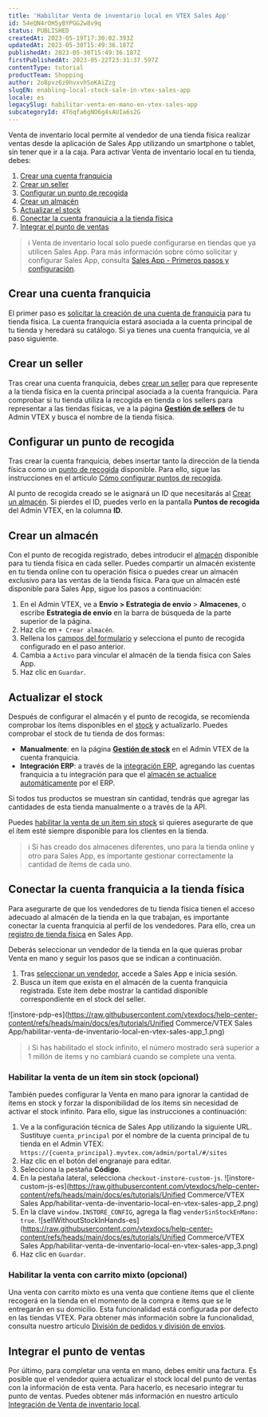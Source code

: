```yaml
---
title: 'Habilitar Venta de inventario local en VTEX Sales App'
id: 54eQN4rOH5yBYPGG2w8v9q
status: PUBLISHED
createdAt: 2023-05-19T17:30:02.393Z
updatedAt: 2023-05-30T15:49:36.187Z
publishedAt: 2023-05-30T15:49:36.187Z
firstPublishedAt: 2023-05-22T23:31:37.597Z
contentType: tutorial
productTeam: Shopping
author: 2o8pvz6z9hvxvhSoKAiZzg
slugEN: enabling-local-stock-sale-in-vtex-sales-app
locale: es
legacySlug: habilitar-venta-en-mano-en-vtex-sales-app
subcategoryId: 4T6qfa6gNO6g4sAUIa6s2G
---
```


Venta de inventario local permite al vendedor de una tienda física realizar ventas desde la aplicación de Sales App utilizando un smartphone o tablet, sin tener que ir a la caja. Para activar Venta de inventario local en tu tienda, debes:

1. [Crear una cuenta franquicia](#crear-una-cuenta-franquicia)
2. [Crear un seller](#crear-un-seller)
3. [Configurar un punto de recogida](#configurar-un-punto-de-recogida)
4. [Crear un almacén](#crear-un-almacen)
5. [Actualizar el stock](#actualizar-el-stock)
6. [Conectar la cuenta franquicia a la tienda física](#conectar-la-cuenta-franquicia-a-la-tienda-fisica)
7. [Integrar el punto de ventas](#integrar-el-punto-de-ventas)

>ℹ️ Venta de inventario local solo puede configurarse en tiendas que ya utilicen Sales App. Para más información sobre cómo solicitar y configurar Sales App, consulta [Sales App - Primeros pasos y configuración](https://help.vtex.com/es/tracks/instore-primeiros-passos-e-configuracoes--zav76TFEZlAjnyBVL5tRc).

## Crear una cuenta franquicia

El primer paso es [solicitar la creación de una cuenta de franquicia](https://help.vtex.com/es/tracks/instore-primeiros-passos-e-configuracoes--zav76TFEZlAjnyBVL5tRc/eujH0id9Y4WJjjmdazUKd) para tu tienda física. La cuenta franquicia  estará asociada a la cuenta principal de tu tienda y heredará su catálogo. Si ya tienes una cuenta franquicia, ve al paso siguiente.

## Crear un seller

Tras crear una cuenta franquicia, debes [crear un seller](https://help.vtex.com/es/tutorial/adicionar-seller--tutorials_392) para que represente a la tienda física en la cuenta principal asociada a la cuenta franquicia. Para comprobar si tu tienda utiliza la recogida en tienda o los sellers para representar a las tiendas físicas, ve a la página **[Gestión de sellers](https://help.vtex.com/es/tutorial/gerenciamento-de-sellers--6eEiOISwxuAWJ8w6MtK7iv)** de tu Admin VTEX y busca el nombre de la tienda física.

## Configurar un punto de recogida

Tras crear la cuenta franquicia, debes insertar tanto la dirección de la tienda física como un [punto de recogida](https://help.vtex.com/es/tutorial/pontos-de-retirada--2fljn6wLjn8M4lJHA6HP3R) disponible. Para ello, sigue las instrucciones en el artículo [Cómo configurar puntos de recogida](https://help.vtex.com/es/tutorial/pontos-de-retirada--2fljn6wLjn8M4lJHA6HP3R#como-configurar-pontos-de-retirada).

Al punto de recogida creado se le asignará un ID que necesitarás al [Crear un almacén](crear-un-almacen). Si pierdes el ID, puedes verlo en la pantalla **Puntos de recogida** del Admin VTEX, en la columna **ID**.

## Crear un almacén

Con el punto de recogida registrado, debes introducir el [almacén](https://help.vtex.com/es/tutorial/estoque--6oIxvsVDTtGpO7y6zwhGpb) disponible para tu tienda física en cada seller. Puedes compartir un almacén existente en tu tienda online con tu operación física o puedes crear un almacén exclusivo para las ventas de la tienda física. Para que un almacén esté disponible para Sales App, sigue los pasos a continuación:

1. En el Admin VTEX, ve a **Envío > Estrategia de envío** > **Almacenes**, o escribe **Estrategia de envío** en la barra de búsqueda de la parte superior de la página.
2. Haz clic en `+ Crear almacén`.
3. Rellena los [campos del formulario](https://help.vtex.com/es/tutorial/gerenciar-estoque--tutorials_137#campos-de-cadastro) y selecciona el punto de recogida configurado en el paso anterior.
4. Cambia  <i class="fas fa-toggle-on"></i> a `Activo` para vincular el almacén de la tienda física con Sales App.
5. Haz clic en `Guardar`.

## Actualizar el stock

Después de configurar el almacén y el punto de recogida, se recomienda comprobar los ítems disponibles en el [stock](https://help.vtex.com/es/tutorial/gerenciar-itens-em-estoque--tutorials_139) y actualizarlo. Puedes comprobar el stock de tu tienda de dos formas:

* **Manualmente**: en la página **[Gestión de stock](https://help.vtex.com/es/tutorial/gerenciar-itens-em-estoque--tutorials_139)** en el Admin VTEX de la cuenta franquicia.
* **Integración ERP**: a través de la [integración ERP](https://developers.vtex.com/docs/guides/erp-integration-guide), agregando las cuentas franquicia a tu integración para que el [almacén se actualice automáticamente](https://developers.vtex.com/docs/guides/erp-integration-import-inventory#update-sku-inventory) por el ERP.

Si todos tus productos se muestran sin cantidad, tendrás que agregar las cantidades de esta tienda manualmente o a través de la API.

Puedes [habilitar la venta de un ítem sin stock](#habilitar-la-venta-de-un-item-sin-stock-opcional) si quieres asegurarte de que el ítem esté siempre disponible para los clientes en la tienda.

>ℹ️ Si has creado dos almacenes diferentes, uno para la tienda online y otro para Sales App, es importante gestionar correctamente la cantidad de ítems de cada uno.

## Conectar la cuenta franquicia a la tienda física

Para asegurarte de que los vendedores de tu tienda física tienen el acceso adecuado al almacén de la tienda en la que trabajan, es importante conectar la cuenta franquicia al perfil de los vendedores. Para ello, crea un [registro de tienda física](https://help.vtex.com/es/tutorial/loja-fisica-instore-beta--N4M9njT9xomdWD7mQyPt7) en Sales App.

Deberás seleccionar un vendedor de la tienda en la que quieras probar Venta en mano y seguir los pasos que se indican a continuación.

1. Tras [seleccionar un vendedor](https://help.vtex.com/es/tutorial/vendedores-instore-beta--4rzit1pzp28km4HSDEdrEC), accede a Sales App e inicia sesión.
2. Busca un ítem que exista en el almacén de la cuenta franquicia registrada. Este ítem debe mostrar la cantidad disponible correspondiente en el stock del seller.

![instore-pdp-es](https://raw.githubusercontent.com/vtexdocs/help-center-content/refs/heads/main/docs/es/tutorials/Unified Commerce/VTEX Sales App/habilitar-venta-de-inventario-local-en-vtex-sales-app_1.png)

>ℹ️ Si has habilitado el stock infinito, el número mostrado será superior a 1 millón de ítems y no cambiará cuando se complete una venta.

### Habilitar la venta de un ítem sin stock (opcional)

También puedes configurar la Venta en mano para ignorar la cantidad de ítems en stock y forzar la disponibilidad de los ítems sin necesidad de activar el stock infinito. Para ello, sigue las instrucciones a continuación:

1. Ve a la configuración técnica de Sales App utilizando la siguiente URL. Sustituye `cuenta_principal` por el nombre de la cuenta principal de tu tienda en el Admin VTEX:
```https://{cuenta_principal}.myvtex.com/admin/portal/#/sites```
2. Haz clic en el botón del engranaje <i class="fas fa-cog"></i> para editar.
3. Selecciona la pestaña **Código**.
4. En la pestaña lateral, selecciona `checkout-instore-custom-js`.
![instore-custom-js-es](https://raw.githubusercontent.com/vtexdocs/help-center-content/refs/heads/main/docs/es/tutorials/Unified Commerce/VTEX Sales App/habilitar-venta-de-inventario-local-en-vtex-sales-app_2.png)
5. En la clave `window.INSTORE_CONFIG`, agrega la flag `venderSinStockEnMano: true`.
![sellWithoutStockInHands-es](https://raw.githubusercontent.com/vtexdocs/help-center-content/refs/heads/main/docs/es/tutorials/Unified Commerce/VTEX Sales App/habilitar-venta-de-inventario-local-en-vtex-sales-app_3.png)
6. Haz clic en <i class="fas fa-save"></i> `Guardar`.

### Habilitar la venta con carrito mixto (opcional)

Una venta con carrito mixto es una venta que contiene ítems que el cliente recogerá en la tienda en el momento de la compra e ítems que se le entregarán en su domicilio. Esta funcionalidad está configurada por defecto en las tiendas VTEX. Para obtener más información sobre la funcionalidad, consulta nuestro artículo [División de pedidos y división de envíos](https://help.vtex.com/es/tutorial/divisao-de-pedidos-e-divisao-de-entregas--jQvzA6QgSd51e2p6bthoV).

## Integrar el punto de ventas

Por último, para completar una venta en mano, debes emitir una factura. Es posible que el vendedor quiera actualizar el stock local del punto de ventas con la información de esta venta. Para hacerlo, es necesario integrar tu punto de ventas. Puedes obtener más información en nuestro artículo [Integración de Venta de inventario local](https://developers.vtex.com/docs/guides/integration-vtex-sales-app-local-stock-sale).

